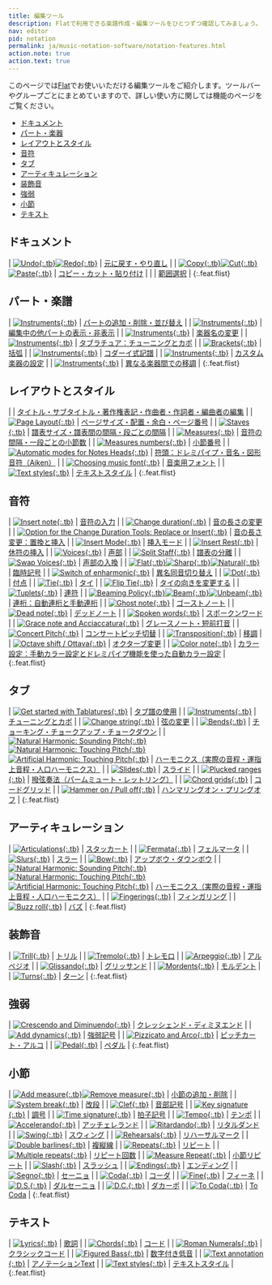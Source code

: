 ```yaml
---
title: 編集ツール
description: Flatで利用できる楽譜作成・編集ツールをひとつずつ確認してみましょう。
nav: editor
pid: notation
permalink: ja/music-notation-software/notation-features.html
action.note: true
action.text: true
---
```


このページでは[Flat]([https://flat.io/ja)でお使いいただける編集ツールをご紹介します。ツールバーやグループごとにまとめていますので、詳しい使い方に関しては機能のページをご覧ください。

* [ドキュメント](#document)
* [パート・楽器](#parts-and-instruments)
* [レイアウトとスタイル](#layout-and-styles)
* [音符](#note)
* [タブ](#tab)
* [アーティキュレーション](#articulation)
* [装飾音](#ornament)
* [強弱](#dynamic)
* [小節](#measure)
* [テキスト](#text)

## ドキュメント

| [![Undo](https://prod.flat-cdn.com/img/icons/editorActions/undo.svg){:.tb}![Redo](https://prod.flat-cdn.com/img/icons/editorActions/redo.svg){:.tb}](/help/en/music-notation-software/undo-redo-actions.html) | [元に戻す・やり直し](/help/en/music-notation-software/undo-redo-actions.html) |
| [![Copy](https://prod.flat-cdn.com/img/icons/editorActions/copy.svg){:.tb}![Cut](https://prod.flat-cdn.com/img/icons/editorActions/cut.svg){:.tb}![Paste](https://prod.flat-cdn.com/img/icons/editorActions/paste.svg){:.tb}](/help/en/music-notation-software/paste.html) | [コピー・カット・貼り付け](/help/en/music-notation-software/paste.html) |
| | [範囲選択](/help/en/music-notation-software/range-selection.html) |
{:.feat.flist}

## パート・楽譜

| [![Instruments](https://prod.flat-cdn.com/img/icons/_instrument/group-keyboards.svg){:.tb}](/help/en/music-notation-software/instruments-add-remove-order.html) | [パートの追加・削除・並び替え](/help/en/music-notation-software/instruments-add-remove-order.html) |
| [![Instruments](https://prod.flat-cdn.com/img/icons/_instrument/group-keyboards.svg){:.tb}](/help/en/music-notation-software/display-hide-parts.html) | [編集中の他パートの表示・非表示](/help/en/music-notation-software/display-hide-parts.html) |
| [![Instruments](https://prod.flat-cdn.com/img/icons/_instrument/group-keyboards.svg){:.tb}](/help/en/music-notation-software/instruments-rename.html) | [楽器名の変更](/help/en/music-notation-software/instruments-rename.html) |
| [![Instruments](https://prod.flat-cdn.com/img/icons/_instrument/group-plucked-strings.svg){:.tb}](/help/en/music-notation-software/tuning.html) | [タブラチュア：チューニングとカポ](/help/en/music-notation-software/tuning.html) |
| [![Brackets](https://prod.flat-cdn.com/img/icons/scoreEditor/bracket.svg){:.tb}](/help/en/music-notation-software/instruments-brackets.html) | [括弧](/help/en/music-notation-software/instruments-brackets.html) |
| [![Instruments](https://prod.flat-cdn.com/img/icons/_instrument/group-vocals.svg){:.tb}](/help/en/music-notation-software/kodaly.html) | [コダーイ式記譜](/help/en/music-notation-software/kodaly.html) |
| [![Instruments](https://prod.flat-cdn.com/img/icons/_instrument/group-keyboards.svg){:.tb}](/help/en/music-notation-software/custom-instruments.html) | [カスタム楽器の設定](/help/en/music-notation-software/custom-instruments.html) |
| [![Instruments](https://prod.flat-cdn.com/img/icons/_instrument/group-keyboards.svg){:.tb}](/help/en/music-notation-software/transpose.html#transpose-a-complete-part-for-a-different-instrument) | [異なる楽器間での移調](/help/en/music-notation-software/transpose.html#transpose-a-complete-part-for-a-different-instrument) |
{:.feat.flist}

## レイアウトとスタイル

|  | [タイトル・サブタイトル・著作権表記・作曲者・作詞者・編曲者の編集](/help/en/music-notation-software/credits.html) |
| [![Page Layout](https://prod.flat-cdn.com/img/icons/scoreEditor/pageLayout.svg){:.tb}](/help/en/music-notation-software/layout-page.html) | [ページサイズ・配置・余白・ページ番号](/help/en/music-notation-software/layout-page.html) |
| [![Staves](https://prod.flat-cdn.com/img/icons/scoreEditor/staves.svg){:.tb}](/help/en/music-notation-software/layout-staves.html) | [譜表サイズ・譜表間の間隔・段ごとの間隔](/help/en/music-notation-software/layout-staves.html) |
| [![Measures](https://prod.flat-cdn.com/img/icons/scoreEditor/measures.svg){:.tb}](/help/en/music-notation-software/layout-measures.html) | [音符の間隔・一段ごとの小節数](/help/en/music-notation-software/layout-measures.html) |
| [![Measures numbers](https://prod.flat-cdn.com/img/icons/scoreEditor/measuresNumbers.svg){:.tb}](/help/en/music-notation-software/layout-measures-numbers.html) | [小節番号](/help/en/music-notation-software/layout-measures-numbers.html) |
| [![Automatic modes for Notes Heads](https://prod.flat-cdn.com/img/icons/editorActions/noteColor.svg){:.tb}](/help/en/music-notation-software/notes-heads-automatic-modes.html) | [符頭：ドレミパイプ・音名・図形音符（Aiken）](/help/en/music-notation-software/notes-heads-automatic-modes.html) |
| [![Choosing music font](https://prod.flat-cdn.com/img/icons/editorActions/musicFont.svg){:.tb}](/help/en/music-notation-software/music-font-smufl.html) | [音楽用フォント](/help/en/music-notation-software/music-font-smufl.html) |
| [![Text styles](https://prod.flat-cdn.com/img/icons/editorActions/textFont.svg){:.tb}](/help/en/music-notation-software/text-styles.html) | [テキストスタイル](/help/en/music-notation-software/text-styles.html) |
{:.feat.flist}

## 音符

| [![Insert note](https://prod.flat-cdn.com/img/icons/editorActions/quarter.svg){:.tb}](/help/en/music-notation-software/inputting-your-first-notes.html) | [音符の入力](/help/en/music-notation-software/inputting-your-first-notes.html) |
| [![Change duration](https://prod.flat-cdn.com/img/icons/editorActions/eighth.svg){:.tb}](/help/en/music-notation-software/changeduration.html) | [音の長さの変更](/help/en/music-notation-software/changeduration.html) |
| [![Option for the Change Duration Tools: Replace or Insert](https://prod.flat-cdn.com/img/icons/editorActions/changeDurationInsert.svg){:.tb}](/help/en/music-notation-software/change-duration-insert.html) | [音の長さ変更：置換と挿入](/help/en/music-notation-software/change-duration-insert.html) |
| [![Insert Mode](https://prod.flat-cdn.com/img/icons/editorActions/insertMode.svg){:.tb}](/help/en/music-notation-software/insert-mode.html) | [挿入モード](/help/en/music-notation-software/insert-mode.html) |
| [![Insert Rest](https://prod.flat-cdn.com/img/icons/editorActions/quarterRest.svg){:.tb}](/help/en/music-notation-software/insert-rest.html) | [休符の挿入](/help/en/music-notation-software/insert-rest.html) |
| [![Voices](/help/assets/img/editor/voices.png){:.tb}](/help/en/music-notation-software/addvoice.html) | [声部](/help/en/music-notation-software/addvoice.html) |
| [![Split Staff](https://prod.flat-cdn.com/img/icons/editorActions/splitStaff.svg){:.tb}](/help/en/music-notation-software/split-staff.html) | [譜表の分離](/help/en/music-notation-software/split-staff.html) |
| [![Swap Voices](https://prod.flat-cdn.com/img/icons/editorActions/swapVoices.svg){:.tb}](/help/en/music-notation-software/swap-voices.html) | [声部の入換](/help/en/music-notation-software/swap-voices.html) |
| [![Flat](https://prod.flat-cdn.com/img/icons/editorActions/flat.svg){:.tb}![Sharp](https://prod.flat-cdn.com/img/icons/editorActions/sharp.svg){:.tb}![Natural](https://prod.flat-cdn.com/img/icons/editorActions/natural.svg){:.tb}](/help/en/music-notation-software/accidental.html) | [臨時記号](/help/en/music-notation-software/accidental.html) |
| [![Switch of enharmonic](https://prod.flat-cdn.com/img/icons/editorActions/switchEnharmonic.svg){:.tb}](/help/en/music-notation-software/enharmonic-switch.html) | [異名同音切り替え](/help/en/music-notation-software/enharmonic-switch.html) |
| [![Dot](https://prod.flat-cdn.com/img/icons/editorActions/dotted.svg){:.tb}](/help/en/music-notation-software/dotted.html) | [付点](/help/en/music-notation-software/dotted.html) |
| [![Tie](https://prod.flat-cdn.com/img/icons/editorActions/tie.svg){:.tb}](/help/en/music-notation-software/tienote.html) | [タイ](/help/en/music-notation-software/tienote.html) |
| [![Flip Tie](https://prod.flat-cdn.com/img/icons/editorActions/flipTie.svg){:.tb}](/help/en/music-notation-software/flip-tie.html) | [タイの向きを変更する](/help/en/music-notation-software/flip-tie.html) |
| [![Tuplets](https://prod.flat-cdn.com/img/icons/editorActions/tuplet3.svg){:.tb}](/help/en/music-notation-software/tuplet.html) | [連符](/help/en/music-notation-software/tuplet.html) |
| [![Beaming Policy](https://prod.flat-cdn.com/img/icons/editorActions/beamPolicy.svg){:.tb}![Beam](https://prod.flat-cdn.com/img/icons/editorActions/beam.svg){:.tb}![Unbeam](https://prod.flat-cdn.com/img/icons/editorActions/unbeam.svg){:.tb}](/help/en/music-notation-software/notes-beaming.html) | [連桁：自動連桁と手動連桁](/help/en/music-notation-software/notes-beaming.html) |
| [![Ghost note](https://prod.flat-cdn.com/img/icons/editorActions/ghost.svg){:.tb}](/help/en/music-notation-software/ghost-note.html) | [ゴーストノート](/help/en/music-notation-software/ghost-note.html) |
| [![Dead note](https://prod.flat-cdn.com/img/icons/editorActions/headX.svg){:.tb}](/help/en/music-notation-software/dead-note.html) | [デッドノート](/help/en/music-notation-software/dead-note.html) |
| [![Spoken words](https://prod.flat-cdn.com/img/icons/editorActions/headX.svg){:.tb}](/help/en/music-notation-software/spoken-words.html) | [スポークンワード](/help/en/music-notation-software/spoken-words.html) |
| [![Grace note and Acciaccatura](https://prod.flat-cdn.com/img/icons/editorActions/gracenote.svg){:.tb}](/help/en/music-notation-software/grace-note-acciaccatura.html) | [グレースノート・短前打音](/help/en/music-notation-software/grace-note-acciaccatura.html) |
| [![Concert Pitch](https://prod.flat-cdn.com/img/icons/editorActions/concertPitch.svg){:.tb}](/help/en/music-notation-software/concertpitch.html) | [コンサートピッチ切替](/help/en/music-notation-software/concertpitch.html) |
| [![Transposition](https://prod.flat-cdn.com/img/icons/editorActions/transpose.svg){:.tb}](/help/en/music-notation-software/transpose.html) | [移調](/help/en/music-notation-software/transpose.html) |
| [![Octave shift / Ottava](https://prod.flat-cdn.com/img/icons/editorActions/8va.svg){:.tb}](/help/en/music-notation-software/octave-shift.html) | [オクターブ変更](/help/en/music-notation-software/octave-shift.html) |
| [![Color note](https://prod.flat-cdn.com/img/icons/editorActions/noteColor.svg){:.tb}](/help/en/music-notation-software/color-notes.html) | [カラー設定：手動カラー設定とドレミパイプ機能を使った自動カラー設定](/help/en/music-notation-software/color-notes.html) |
{:.feat.flist}

## タブ

| [![Get started with Tablatures](https://prod.flat-cdn.com/img/icons/_instrument/group-plucked-strings.svg){:.tb}](/help/en/music-notation-software/tabs.html) | [タブ譜の使用](/help/en/music-notation-software/tabs.html) |
| [![Instruments](https://prod.flat-cdn.com/img/icons/_instrument/group-plucked-strings.svg){:.tb}](/help/en/music-notation-software/tuning.html) | [チューニングとカポ](/help/en/music-notation-software/tuning.html) |
| [![Change string](https://prod.flat-cdn.com/img/icons/editorActions/transpose.svg){:.tb}](/help/en/music-notation-software/change-string.html) | [弦の変更](/help/en/music-notation-software/change-string.html) |
| [![Bends](https://prod.flat-cdn.com/img/icons/editorActions/bend.svg){:.tb}](/help/en/music-notation-software/bends.html) | [チョーキング・チョークアップ・チョークダウン](/help/en/music-notation-software/bends.html) |
| [![Natural Harmonic: Sounding Pitch](https://prod.flat-cdn.com/img/icons/editorActions/harmonicNaturalSounding.svg){:.tb}![Natural Harmonic: Touching Pitch](https://prod.flat-cdn.com/img/icons/editorActions/harmonicNaturalTouching.svg){:.tb}![Artificial Harmonic: Touching Pitch](https://prod.flat-cdn.com/img/icons/editorActions/harmonicArtificialTouching.svg){:.tb}](/help/en/music-notation-software/harmonic.html) | [ハーモニクス（実際の音程・運指上音程・人口ハーモニクス）](/help/en/music-notation-software/harmonic.html) |
| [![Slides](https://prod.flat-cdn.com/img/icons/editorActions/slide.svg){:.tb}](/help/en/music-notation-software/slide.html) | [スライド](/help/en/music-notation-software/slide.html) |
| [![Plucked ranges](https://prod.flat-cdn.com/img/icons/editorActions/palmMute.svg){:.tb}](/help/en/music-notation-software/plucked-ranges.html) | [撥弦奏法（パームミュート・レットリング）](/help/en/music-notation-software/plucked-ranges.html) |
| [![Chord grids](https://prod.flat-cdn.com/img/icons/editorActions/chord.svg){:.tb}](/help/en/music-notation-software/chord-grids.html) | [コードグリッド](/help/en/music-notation-software/chord-grids.html) |
| [![Hammer on / Pull off](https://prod.flat-cdn.com/img/icons/editorActions/hammerOnPullOff.svg){:.tb}](/help/en/music-notation-software/hammer-on-pull-off.html) | [ハンマリングオン・プリングオフ](/help/en/music-notation-software/hammer-on-pull-off.html) |
{:.feat.flist}

## アーティキュレーション

| [![Articulations](https://prod.flat-cdn.com/img/icons/editorActions/staccato.svg){:.tb}](/help/en/music-notation-software/articulation.html) | [スタッカート](/help/en/music-notation-software/articulation.html) |
| [![Fermata](https://prod.flat-cdn.com/img/icons/editorActions/fermata.svg){:.tb}](/help/en/music-notation-software/fermata.html) | [フェルマータ](/help/en/music-notation-software/fermata.html) |
| [![Slurs](https://prod.flat-cdn.com/img/icons/editorActions/slurs.svg){:.tb}](/help/en/music-notation-software/slur.html) | [スラー](/help/en/music-notation-software/slur.html) |
| [![Bow](https://prod.flat-cdn.com/img/icons/editorActions/upbow.svg){:.tb}](/help/en/music-notation-software/bow.html) | [アップボウ・ダウンボウ](/help/en/music-notation-software/bow.html) |
| [![Natural Harmonic: Sounding Pitch](https://prod.flat-cdn.com/img/icons/editorActions/harmonicNaturalSounding.svg){:.tb}![Natural Harmonic: Touching Pitch](https://prod.flat-cdn.com/img/icons/editorActions/harmonicNaturalTouching.svg){:.tb}![Artificial Harmonic: Touching Pitch](https://prod.flat-cdn.com/img/icons/editorActions/harmonicArtificialTouching.svg){:.tb}](/help/en/music-notation-software/harmonic.html) | [ハーモニクス（実際の音程・運指上音程・人口ハーモニクス）](/help/en/music-notation-software/harmonic.html) |
| [![Fingerings](https://prod.flat-cdn.com/img/icons/editorActions/fingering.svg){:.tb}](/help/en/music-notation-software/fingerings.html) | [フィンガリング](/help/en/music-notation-software/fingerings.html) |
| [![Buzz roll](https://prod.flat-cdn.com/img/icons/editorActions/buzzroll.svg){:.tb}](/help/en/music-notation-software/buzznote.html) | [バズ](/help/en/music-notation-software/buzznote.html) |
{:.feat.flist}

## 装飾音

| [![Trill](https://prod.flat-cdn.com/img/icons/editorActions/trill.svg){:.tb}](/help/en/music-notation-software/trill.html) | [トリル](/help/en/music-notation-software/trill.html) |
| [![Tremolo](https://prod.flat-cdn.com/img/icons/editorActions/tremolo.svg){:.tb}](/help/en/music-notation-software/tremolo.html) | [トレモロ](/help/en/music-notation-software/tremolo.html) |
| [![Arpeggio](https://prod.flat-cdn.com/img/icons/editorActions/arpeggio.svg){:.tb}](/help/en/music-notation-software/arpeggio.html) | [アルペジオ](/help/en/music-notation-software/arpeggio.html) |
| [![Glissando](https://prod.flat-cdn.com/img/icons/editorActions/glissando.svg){:.tb}](/help/en/music-notation-software/glissando.html) | [グリッサンド](/help/en/music-notation-software/glissando.html) |
| [![Mordents](https://prod.flat-cdn.com/img/icons/editorActions/mordent.svg){:.tb}](/help/en/music-notation-software/mordents.html) | [モルデント](/help/en/music-notation-software/mordents.html) |
| [![Turns](https://prod.flat-cdn.com/img/icons/editorActions/turn.svg){:.tb}](/help/en/music-notation-software/turns.html) | [ターン](/help/en/music-notation-software/turns.html) |
{:.feat.flist}

## 強弱

| [![Crescendo and Diminuendo](https://prod.flat-cdn.com/img/icons/editorActions/crescendo.svg){:.tb}](/help/en/music-notation-software/wedges.html) | [クレッシェンド・ディミヌエンド](/help/en/music-notation-software/wedges.html) |
| [![Add dynamics](https://prod.flat-cdn.com/img/icons/editorActions/p.svg){:.tb}](/help/en/music-notation-software/dynamics.html) | [強弱記号](/help/en/music-notation-software/dynamics.html) |
| [![Pizzicato and Arco](https://prod.flat-cdn.com/img/icons/editorActions/pizz.svg){:.tb}](/help/en/music-notation-software/pizz.html) | [ピッチカート・アルコ](/help/en/music-notation-software/pizz.html) |
| [![Pedal](https://prod.flat-cdn.com/img/icons/editorActions/pedal.svg){:.tb}](/help/en/music-notation-software/pedal.html) | [ペダル](/help/en/music-notation-software/pedal.html) |
{:.feat.flist}

## 小節

| [![Add measure](https://prod.flat-cdn.com/img/icons/editorActions/insertMeasureAfter.svg){:.tb}![Remove measure](https://prod.flat-cdn.com/img/icons/editorActions/removeMeasure.svg){:.tb}](/help/en/music-notation-software/addmeasure.html) | [小節の追加・削除](/help/en/music-notation-software/addmeasure.html) |
| [![System break](https://prod.flat-cdn.com/img/icons/editorActions/systemBreak.svg){:.tb}](/help/en/music-notation-software/system-break.html) | [改段](/help/en/music-notation-software/system-break.html) |
| [![Clef](https://prod.flat-cdn.com/img/icons/editorActions/clef.svg){:.tb}](/help/en/music-notation-software/clef.html) | [音部記号](/help/en/music-notation-software/clef.html) |
| [![Key signature](https://prod.flat-cdn.com/img/icons/editorActions/keySignature.svg){:.tb}](/help/en/music-notation-software/keysig.html) | [調号](/help/en/music-notation-software/keysig.html) |
| [![Time signature](https://prod.flat-cdn.com/img/icons/editorActions/timeSignature.svg){:.tb}](/help/en/music-notation-software/timesig.html) | [拍子記号](/help/en/music-notation-software/timesig.html) |
| [![Tempo](https://prod.flat-cdn.com/img/icons/editorActions/tempo.svg){:.tb}](/help/en/music-notation-software/addtempo.html) | [テンポ](/help/en/music-notation-software/addtempo.html) |
| [![Accelerando](https://prod.flat-cdn.com/img/icons/editorActions/accelerando.svg){:.tb}](/help/en/music-notation-software/tempo-changes.html) | [アッチェレランド](/help/en/music-notation-software/tempo-changes.html) |
| [![Ritardando](https://prod.flat-cdn.com/img/icons/editorActions/ritardando.svg){:.tb}](/help/en/music-notation-software/tempo-changes.html) | [リタルダンド](/help/en/music-notation-software/tempo-changes.html) |
| [![Swing](https://prod.flat-cdn.com/img/icons/editorActions/swing.svg){:.tb}](/help/en/music-notation-software/swing.html) | [スウィング](/help/en/music-notation-software/swing.html) |
| [![Rehearsals](https://prod.flat-cdn.com/img/icons/editorActions/rehearsalLetter.svg){:.tb}](/help/en/music-notation-software/rehearsal.html) | [リハーサルマーク](/help/en/music-notation-software/rehearsal.html) |
| [![Double barlines](https://prod.flat-cdn.com/img/icons/editorActions/barlineDouble.svg){:.tb}](/help/en/music-notation-software/barlines.html) | [複縦線](/help/en/music-notation-software/barlines.html) |
| [![Repeats](https://prod.flat-cdn.com/img/icons/editorActions/barlineRepearRight.svg){:.tb}](/help/en/music-notation-software/barlines.html) | [リピート](/help/en/music-notation-software/barlines.html) |
| [![Multiple repeats](https://prod.flat-cdn.com/img/icons/editorActions/repeatXTimes.svg){:.tb}](/help/en/music-notation-software/barlines.html) | [リピート回数](/help/en/music-notation-software/barlines.html) |
| [![Measure Repeat](https://prod.flat-cdn.com/img/icons/editorActions/measureRepeat.svg){:.tb}](/help/en/music-notation-software/measure-repeat.html) | [小節リピート](/help/en/music-notation-software/measure-repeat.html) |
| [![Slash](https://prod.flat-cdn.com/img/icons/editorActions/slash.svg){:.tb}](/help/en/music-notation-software/slash.html) | [スラッシュ](/help/en/music-notation-software/slash.html) |
| [![Endings](https://prod.flat-cdn.com/img/icons/editorActions/ending1.svg){:.tb}](/help/en/music-notation-software/endings.html) | [エンディング](/help/en/music-notation-software/endings.html) |
| [![Segno](https://prod.flat-cdn.com/img/icons/editorActions/segno.svg){:.tb}](/help/en/music-notation-software/segno.html) | [セーニョ](/help/en/music-notation-software/segno.html) |
| [![Coda](https://prod.flat-cdn.com/img/icons/editorActions/coda.svg){:.tb}](/help/en/music-notation-software/coda.html) | [コーダ](/help/en/music-notation-software/coda.html) |
| [![Fine](https://prod.flat-cdn.com/img/icons/editorActions/fine.svg){:.tb}](/help/en/music-notation-software/fine.html) | [フィーネ](/help/en/music-notation-software/fine.html) |
| [![D.S.](https://prod.flat-cdn.com/img/icons/editorActions/dalSegno.svg){:.tb}](/help/en/music-notation-software/dalSegno.html) | [ダルセーニョ](/help/en/music-notation-software/dalSegno.html) |
| [![D.C.](https://prod.flat-cdn.com/img/icons/editorActions/dacapo.svg){:.tb}](/help/en/music-notation-software/daCapo.html) | [ダカーポ](/help/en/music-notation-software/daCapo.html) |
| [![To Coda](https://prod.flat-cdn.com/img/icons/editorActions/toCoda.svg){:.tb}](/help/en/music-notation-software/toCoda.html) | [To Coda](/help/en/music-notation-software/toCoda.html) |
{:.feat.flist}

## テキスト

| [![Lyrics](https://prod.flat-cdn.com/img/icons/editorActions/lyric.svg){:.tb}](/help/en/music-notation-software/lyrics.html) | [歌詞](/help/en/music-notation-software/lyrics.html) |
| [![Chords](https://prod.flat-cdn.com/img/icons/editorActions/chord.svg){:.tb}](/help/en/music-notation-software/chords.html) | [コード](/help/en/music-notation-software/chords.html) |
| [![Roman Numerals](https://prod.flat-cdn.com/img/icons/editorActions/classicChord.svg){:.tb}](/help/en/music-notation-software/roman-numerals.html) | [クラシックコード](/help/en/music-notation-software/roman-numerals.html) |
| [![Figured Bass](https://prod.flat-cdn.com/img/icons/editorActions/figuredBass.svg){:.tb}](/help/en/music-notation-software/figured-bass.html) | [数字付き低音](/help/en/music-notation-software/figured-bass.html) |
| [![Text annotation](https://prod.flat-cdn.com/img/icons/editorActions/annotation.svg){:.tb}](/help/en/music-notation-software/annotation.html) | [アノテーションText](/help/en/music-notation-software/annotation.html) |
| [![Text styles](https://prod.flat-cdn.com/img/icons/editorActions/textFont.svg){:.tb}](/help/en/music-notation-software/text-styles.html) | [テキストスタイル](/help/en/music-notation-software/text-styles.html) |
{:.feat.flist}
